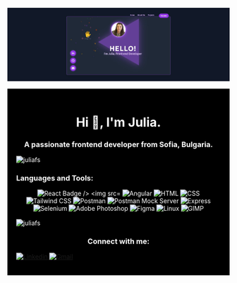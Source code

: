 ![Julia's card](./images/portfolio-julia.jpg)
<div style="background-color: black; color: white; padding: 20px;">
<h1 align="center">Hi 👋, I'm Julia.</h1>
<h3 align="center">A passionate frontend developer from Sofia, Bulgaria.</h3>

<p align="left"> <img src="https://komarev.com/ghpvc/?username=juliafs&label=Profile%20views&color=0e75b6&style=flat" alt="juliafs" /> </p>

<h3 align="left">Languages and Tools:</h3>

<div align="center">
    <img src="https://img.shields.io/badge/React-20232A?style=for-the-badge&logo=react&logoColor=61DAFB" alt="React Badge />
    <img src="https://img.shields.io/badge/TypeScript-007ACC?style=for-the-badge&logo=typescript&logoColor=white alt="TypeScript" />
    <img src="https://img.shields.io/badge/Angular-DD0031?style=for-the-badge&logo=angular&logoColor=white" alt="Angular" />
    <img src="https://img.shields.io/badge/HTML5-E34F26?style=for-the-badge&logo=html5&logoColor=white" alt="HTML" />
    <img src="https://img.shields.io/badge/CSS3-1572B6?style=for-the-badge&logo=css3&logoColor=white" alt="CSS" />
    <img src="https://img.shields.io/badge/Tailwind_CSS-38B2AC?style=for-the-badge&logo=tailwind-css&logoColor=white" alt="Tailwind CSS" />
    <img src="https://img.shields.io/badge/Postman-FF6C37?style=for-the-badge&logo=postman&logoColor=white" alt="Postman" />
    <img src="https://img.shields.io/badge/Postman_Mock_Server-FF6C37?style=for-the-badge&logo=postman&logoColor=white" alt="Postman Mock Server" />
    <img src="https://img.shields.io/badge/Express-000000?style=for-the-badge&logo=express&logoColor=white" alt="Express" />
   <img src="https://img.shields.io/badge/Selenium-43B02A?style=for-the-badge&logo=selenium&logoColor=white" alt="Selenium" />
    <img src="https://img.shields.io/badge/Photoshop-31A8FF?style=for-the-badge&logo=adobe-photoshop&logoColor=white" alt="Adobe Photoshop" />
    <img src="https://img.shields.io/badge/Figma-F24E1E?style=for-the-badge&logo=figma&logoColor=white" alt="Figma" />
    <img src="https://img.shields.io/badge/Linux-FCC624?style=for-the-badge&logo=linux&logoColor=black" alt="Linux" />
    <img src="https://img.shields.io/badge/GIMP-5C5543?style=for-the-badge&logo=gimp&logoColor=white" alt="GIMP" />
</div>


<p><img align="center" src="https://github-readme-stats.vercel.app/api/top-langs?username=juliafs&show_icons=true&locale=en&layout=compact" alt="juliafs" /></p>
<h3 align="center">Connect with me:</h3>
<p align="left">
    <a href="https://www.linkedin.com/in/yulia-stambolieva-47b777304/" target="_blank">
    <img src="https://img.shields.io/badge/LinkedIn-0077B5?style=for-the-badge&logo=linkedin&logoColor=white" alt="Linkedin">
  </a>
    <a href="mailto:yuliya.f.s@gmail.com">
    <img src="https://img.shields.io/badge/Email Me-D14836?style=for-the-badge&logo=gmail&logoColor=white" alt="Gmail">
  </a>
</p>
</div>
